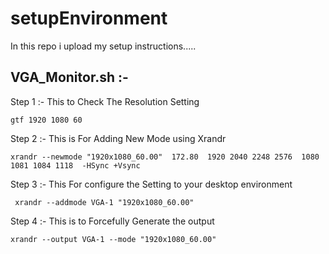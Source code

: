 # setupEnvironment
In this repo i upload my setup instructions.....

## VGA_Monitor.sh :-

Step 1 :- This to Check The Resolution Setting

    gtf 1920 1080 60

Step 2 :- This is For Adding New Mode using Xrandr

    xrandr --newmode "1920x1080_60.00"  172.80  1920 2040 2248 2576  1080 1081 1084 1118  -HSync +Vsync

Step 3 :- This For configure the Setting to your desktop environment
    
     xrandr --addmode VGA-1 "1920x1080_60.00"

Step 4 :- This is to Forcefully Generate the output
    
    xrandr --output VGA-1 --mode "1920x1080_60.00"